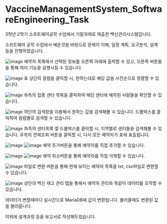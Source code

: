 # VaccineManagementSystem_SoftwareEngineering_Task
3학년 2학기 소프트웨어공학 수업에서 기말과제로 제출한 백신관리시스템입니다.


소프트웨어 공학 수업에서 배운것을 바탕으로 문제의 이해, 일정 계획, 요구분석, 설계 등을 진행하였습니다.


![image](https://user-images.githubusercontent.com/58954057/150826205-d1720a9e-9359-4684-ace2-a89c19d26409.png)
예약자 목록에서 선택된 정보를 오른쪽 아래에 출력할 수 있고, 오른쪽 버튼들을 통해 여러 기능을 실행시킬 수 있습니다.



![image](https://user-images.githubusercontent.com/58954057/150826421-d403c3c3-1858-44ce-9aee-5d8731fb71fa.png)
표 상단의 컬럼을 클릭할 시, 원하는대로 해당 값을 사전순으로 정렬할 수 있습니다.



![image](https://user-images.githubusercontent.com/58954057/150826538-01b2d971-e28c-4251-b7c5-9d6ddf51f97d.png)
좌측의 접종 센터 목록을 클릭하여 해당 센터에 예약된 사람들을 확인할 수 있습니다.



![image](https://user-images.githubusercontent.com/58954057/150826796-6d9cb761-8a11-4933-874a-5a378c100fb8.png)
하단의 검색창을 이용해서 원하는 값을 검색해볼 수 있습니다. 드롭박스를 클릭하여 컬럼별로 검색할 수 있습니다.



![image](https://user-images.githubusercontent.com/58954057/150827043-0a168283-4461-4342-bcc4-6be9ea673621.png)
좌측의 센터목록 옆 드롭박스를 클릭할 시, 지역별로 센터들을 검색해볼 수 있습니다.
우측의 전체조회 버튼을 클릭할 시, 다시 모든 예약자가 표에 표출됩니다.



![image](https://user-images.githubusercontent.com/58954057/150827391-a9624ae1-1846-4ac9-ab3a-c1f207d68c55.png)
![image](https://user-images.githubusercontent.com/58954057/150827414-c395c559-76e4-4700-b0d4-f3747ce7da1c.png)
예약 추가버튼을 통해 예약자를 직접 추가할 수 있습니다.



![image](https://user-images.githubusercontent.com/58954057/150827546-ad476b56-6754-43c8-b345-77af588364b0.png)
![image](https://user-images.githubusercontent.com/58954057/150827565-ea0ce4fe-962c-4015-809d-09524698ed2a.png)
예약 취소버튼을 통해 예약자를 직접 삭제할 수 있습니다.


![image](https://user-images.githubusercontent.com/58954057/150827648-9096cab9-3fdf-41d5-b6a6-c38ae186e875.png)
파일로 변환 버튼을 통해 현재 보이는 예약자 목록을 txt, csv파일로 변환할 수 있습니다.



![image](https://user-images.githubusercontent.com/58954057/150827880-e27249bb-e312-4895-8ef2-2c8a3353914a.png)
상단의 백신 재고 관리 탭을 통해서 예약자 관리와 똑같이 데이터를 조작할 수 있습니다.



데이터가 변할때마다 실시간으로 MariaDB에 값이 변환됩니다. 불러올때도 변환된 값을 불러옵니다.



이외에 설계과정 등을 보고서로 작성해두었습니다.

